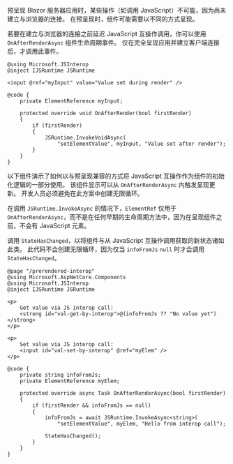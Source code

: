 预呈现 Blazor 服务器应用时，某些操作（如调用 JavaScript）不可能，因为尚未建立与浏览器的连接。 在预呈现时，组件可能需要以不同的方式呈现。

若要在建立与浏览器的连接之前延迟 JavaScript 互操作调用，你可以使用 `OnAfterRenderAsync` 组件生命周期事件。 仅在完全呈现应用并建立客户端连接后，才调用此事件。

```cshtml
@using Microsoft.JSInterop
@inject IJSRuntime JSRuntime

<input @ref="myInput" value="Value set during render" />

@code {
    private ElementReference myInput;

    protected override void OnAfterRender(bool firstRender)
    {
        if (firstRender)
        {
            JSRuntime.InvokeVoidAsync(
                "setElementValue", myInput, "Value set after render");
        }
    }
}
```

以下组件演示了如何以与预呈现兼容的方式将 JavaScript 互操作作为组件的初始化逻辑的一部分使用。 该组件显示可以从 `OnAfterRenderAsync` 内触发呈现更新。 开发人员必须避免在此方案中创建无限循环。

在调用 `JSRuntime.InvokeAsync` 的情况下，`ElementRef` 仅用于 `OnAfterRenderAsync`，而不是在任何早期的生命周期方法中，因为在呈现组件之前，不会有 JavaScript 元素。

调用 `StateHasChanged`，以将组件与从 JavaScript 互操作调用获取的新状态诸如此类。 此代码不会创建无限循环，因为仅当 `infoFromJs` `null` 时才会调用 `StateHasChanged`。

```cshtml
@page "/prerendered-interop"
@using Microsoft.AspNetCore.Components
@using Microsoft.JSInterop
@inject IJSRuntime JSRuntime

<p>
    Get value via JS interop call:
    <strong id="val-get-by-interop">@(infoFromJs ?? "No value yet")</strong>
</p>

<p>
    Set value via JS interop call:
    <input id="val-set-by-interop" @ref="myElem" />
</p>

@code {
    private string infoFromJs;
    private ElementReference myElem;

    protected override async Task OnAfterRenderAsync(bool firstRender)
    {
        if (firstRender && infoFromJs == null)
        {
            infoFromJs = await JSRuntime.InvokeAsync<string>(
                "setElementValue", myElem, "Hello from interop call");

            StateHasChanged();
        }
    }
}
```
